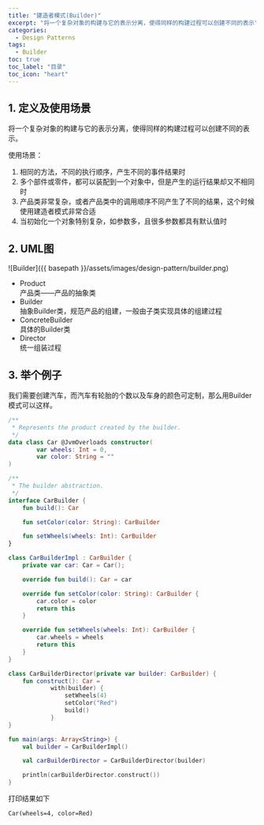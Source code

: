 ```yaml
---
title: "建造者模式(Builder)"
excerpt: "将一个复杂对象的构建与它的表示分离，使得同样的构建过程可以创建不同的表示"
categories:
  - Design Patterns
tags:
  - Builder
toc: true
toc_label: "目录"
toc_icon: "heart"
---
```


## 1. 定义及使用场景
将一个复杂对象的构建与它的表示分离，使得同样的构建过程可以创建不同的表示。

使用场景：
1. 相同的方法，不同的执行顺序，产生不同的事件结果时
2. 多个部件或零件，都可以装配到一个对象中，但是产生的运行结果却又不相同时
3. 产品类非常复杂，或者产品类中的调用顺序不同产生了不同的结果，这个时候使用建造者模式非常合适
4. 当初始化一个对象特别复杂，如参数多，且很多参数都具有默认值时

## 2. UML图
![Builder]({{ basepath }}/assets/images/design-pattern/builder.png)

- Product  
  产品类——产品的抽象类
- Builder  
  抽象Builder类，规范产品的组建，一般由子类实现具体的组建过程
- ConcreteBuilder  
  具体的Builder类
- Director  
  统一组装过程

## 3. 举个例子
我们需要创建汽车，而汽车有轮胎的个数以及车身的颜色可定制，那么用Builder模式可以这样。

```kotlin
/**
 * Represents the product created by the builder.
 */
data class Car @JvmOverloads constructor(
        var wheels: Int = 0,
        var color: String = ""
)

/**
 * The builder abstraction.
 */
interface CarBuilder {
    fun build(): Car

    fun setColor(color: String): CarBuilder

    fun setWheels(wheels: Int): CarBuilder
}

class CarBuilderImpl : CarBuilder {
    private var car: Car = Car();

    override fun build(): Car = car

    override fun setColor(color: String): CarBuilder {
        car.color = color
        return this
    }

    override fun setWheels(wheels: Int): CarBuilder {
        car.wheels = wheels
        return this
    }
}

class CarBuilderDirector(private var builder: CarBuilder) {
    fun construct(): Car =
            with(builder) {
                setWheels(4)
                setColor("Red")
                build()
            }
}

fun main(args: Array<String>) {
    val builder = CarBuilderImpl()

    val carBuilderDirector = CarBuilderDirector(builder)

    println(carBuilderDirector.construct())
}
```

打印结果如下
```text
Car(wheels=4, color=Red)
```
